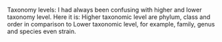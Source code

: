 Taxonomy levels: I had always been confusing with higher and lower taxonomy level. Here it is:
Higher taxonomic level are phylum, class and order in comparison to 
Lower taxonomic level, for example, family, genus and species even strain.
